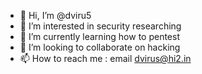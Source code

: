 - 👋 Hi, I’m @dviru5
- 👀 I’m interested in security researching
- 🌱 I’m currently learning how to pentest
- 💞️ I’m looking to collaborate on hacking
- 📫 How to reach me : email dvirus@hi2.in

<!---
dviru5/dviru5 is a ✨ special ✨ repository because its `README.md` (this file) appears on your GitHub profile.
You can click the Preview link to take a look at your changes.
--->
